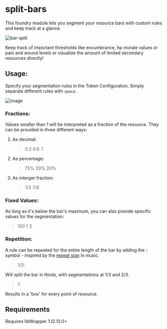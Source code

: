 # split-bars
This foundry module lets you segment your resource bars with custom rules and keep track at a glance.

![bar-split](https://github.com/Henrik-Bonsmann/split-bars/assets/112704394/1e677d34-2ca3-412f-b293-51bed84c1b08)

Keep track of important thresholds like encumbrance, hp morale values or pain and wound levels or visualize the amount of limited secondary resources directly!

## Usage:
Specify your segmentation rules in the Token Configuration. Simply separate different rules with `space`.

![image](https://github.com/Henrik-Bonsmann/split-bars/assets/112704394/6193d672-7295-480c-8fe0-fbe3909e6fe4)

### Fractions:
Values smaller than 1 will be interpreted as a fraction of the resource. They can be provided in three different ways:
1. As decimal:
   > 0.2 0.6 .1
3. As percentage:
   > 75% 33% 20%
5. As interger fraction:
   > 1/3 7/8

### Fixed Values:
As long as it's below the bar's maximum, you can also provide specific values for the segmentation:
> 100 1 3

### Repetition:
A rule can be repeated for the entire length of the bar by adding the `:` symbol - inspired by the [repeat sign](https://en.wikipedia.org/wiki/Repetition_(music)) in music.

> 1/3:

Will split the bar in thirds, with segmentations at 1/3 and 2/3.

> 1:

Results in a 'box' for every point of resource.


## Requirements

Requires libWrapper 1.12.13.0+
